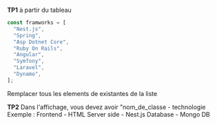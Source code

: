 **TP1**
à partir du tableau

```js
const framworks = [
  "Nest.js",
  "Spring",
  "Asp Dotnet Core",
  "Ruby On Rails",
  "Angular",
  "Symfony",
  "Laravel",
  "Dynamo",
];
```
Remplacer tous les elements de existantes de la liste

**TP2**
Dans l'affichage, vous devez avoir "nom_de_classe - technologie
Exemple :
Frontend - HTML
Server side - Nest.js
Database - Mongo DB
